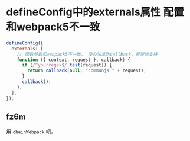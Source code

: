 # defineConfig中的externals属性 配置和webpack5不一致

```javascript
defineConfig({
  externals: [
    // 函数参数和webpack5不一致， 没办法拿到callback，希望能支持
    function ({ context, request }, callback) {
      if (/^yourregex$/.test(request)) {
        return callback(null, "commonjs " + request);
      }
      callback();
    },
  ],
});
```

## fz6m

用 `chainWebpack` 吧。
